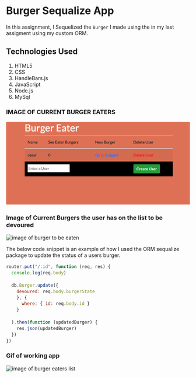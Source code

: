 # Burger Sequalize App

In this assignment, I  Sequelized the `Burger` I made using the in my last assigment using my custom ORM.

## Technologies Used

1. HTML5
2. CSS
3. HandleBars.js
4. JavaScript
5. Node.js
6. MySql

### IMAGE OF CURRENT BURGER EATERS
![image of burger eaters list](./public/assets/img/burger-eaters.png)

### Image of Current Burgers the user has on the list to be devoured
![image of burger to be eaten](./public/assets/img/burgere-eaten.png)

The below code snippet is an example of how I used the ORM sequalize package to update the status of a users burger. 

```javascript
router.put("/:id", function (req, res) {
  console.log(req.body)

  db.Burger.update({
    devoured: req.body.burgerState
    }, {
      where: { id: req.body.id }
    }

  ).then(function (updatedBurger) {
    res.json(updatedBurger)
  })
})
```

### Gif of working app
![image of burger eaters list](./public/assets/img/burger-gif.gif)
